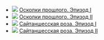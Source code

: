 * ![](/books/magician_book/Анна%20Александровна%20Кувайкова/Осколки%20прошлого.%20Эпизод%20I.jpg) [Осколки прошлого. Эпизод I](/books/magician_book/Анна%20Александровна%20Кувайкова/Осколки%20прошлого.%20Эпизод%20I)
* ![](/books/magician_book/Анна%20Александровна%20Кувайкова/Осколки%20прошлого.%20Эпизод%20II.jpg) [Осколки прошлого. Эпизод II](/books/magician_book/Анна%20Александровна%20Кувайкова/Осколки%20прошлого.%20Эпизод%20II)
* ![](/books/magician_book/Анна%20Александровна%20Кувайкова/Сайтаншесская%20роза.%20Эпизод%20I.jpg) [Сайтаншесская роза. Эпизод I](/books/magician_book/Анна%20Александровна%20Кувайкова/Сайтаншесская%20роза.%20Эпизод%20I)
* ![](/books/magician_book/Анна%20Александровна%20Кувайкова/Сайтаншесская%20роза.%20Эпизод%20II.jpg) [Сайтаншесская роза. Эпизод II](/books/magician_book/Анна%20Александровна%20Кувайкова/Сайтаншесская%20роза.%20Эпизод%20II)